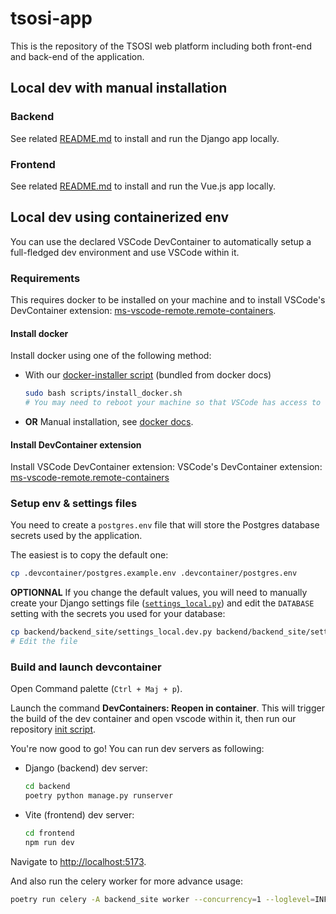 # tsosi-app

This is the repository of the TSOSI web platform including both front-end and back-end of the application.


## Local dev with manual installation

### Backend

See related [README.md](/backend/README.md) to install and run the Django app locally.

### Frontend

See related [README.md](/frontend/README.md) to install and run the Vue.js app locally.

## Local dev using containerized env

You can use the declared VSCode DevContainer to automatically setup a full-fledged
dev environment and use VSCode within it.


### Requirements

This requires docker to be installed on your machine and to install VSCode's DevContainer extension: [ms-vscode-remote.remote-containers](https://marketplace.visualstudio.com/items?itemName=ms-vscode-remote.remote-containers).

#### Install docker

Install docker using one of the following method:

- With our [docker-installer script](/scripts/install_docker.sh) (bundled from docker docs)
    ```bash
    sudo bash scripts/install_docker.sh
    # You may need to reboot your machine so that VSCode has access to the docker engine.
    ```
- **OR** Manual installation, see [docker docs](https://docs.docker.com/engine/install/ubuntu/).

#### Install DevContainer extension

Install VSCode DevContainer extension: VSCode's DevContainer extension: [ms-vscode-remote.remote-containers](https://marketplace.visualstudio.com/items?itemName=ms-vscode-remote.remote-containers)


### Setup env & settings files

You need to create a `postgres.env` file that will store the Postgres database secrets used by the application.

The easiest is to copy the default one:

```bash
cp .devcontainer/postgres.example.env .devcontainer/postgres.env
```

**OPTIONNAL** If you change the default values, you will need to
manually create your Django settings file ([`settings_local.py`](./backend/backend_site/settings_local.py)) and edit the `DATABASE` setting with the secrets you used for your database:

```bash
cp backend/backend_site/settings_local.dev.py backend/backend_site/settings_local.py
# Edit the file
```


### Build and launch devcontainer

Open Command palette (`Ctrl + Maj + p`).

Launch the command **DevContainers: Reopen in container**.
This will trigger the build of the dev container and open vscode within it, then run our repository [init script](./init.sh).

You're now good to go!
You can run dev servers as following:

- Django (backend) dev server:
    ```bash
    cd backend
    poetry python manage.py runserver
    ```

- Vite (frontend) dev server:
    ```bash
    cd frontend
    npm run dev
    ```
Navigate to [http://localhost:5173](http://localhost:5173).

And also run the celery worker for more advance usage:
```bash
poetry run celery -A backend_site worker --concurrency=1 --loglevel=INFO
```
